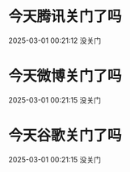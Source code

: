 # 今天腾讯关门了吗

2025-03-01 00:21:12 没关门

# 今天微博关门了吗

2025-03-01 00:21:15 没关门

# 今天谷歌关门了吗

2025-03-01 00:21:15 没关门

